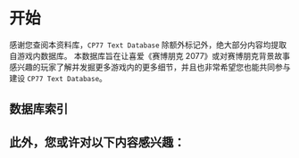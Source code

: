 # 开始

感谢您查阅本资料库，`CP77 Text Database` 除额外标记外，绝大部分内容均提取自游戏内数据库。
本数据库旨在让喜爱《赛博朋克 2077》或对赛博朋克背景故事感兴趣的玩家了解并发掘更多游戏内的更多细节，并且也非常希望您也能共同参与建设 `CP77 Text Database`。

## 数据库索引

## 此外，您或许对以下内容感兴趣：

